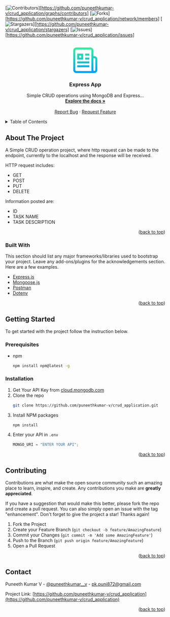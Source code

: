 <div id="top"></div>
<!--
*** Thanks for checking out the Best-README-Template. If you have a suggestion
*** that would make this better, please fork the repo and create a pull request
*** or simply open an issue with the tag "enhancement".
*** Don't forget to give the project a star!
*** Thanks again! Now go create something AMAZING! :D
-->

<!-- PROJECT SHIELDS -->
<!--
*** I'm using markdown "reference style" links for readability.
*** Reference links are enclosed in brackets [ ] instead of parentheses ( ).
*** See the bottom of this document for the declaration of the reference variables
*** for contributors-url, forks-url, etc. This is an optional, concise syntax you may use.
*** https://www.markdownguide.org/basic-syntax/#reference-style-links
-->

[![Contributors][contributors-shield]][https://github.com/puneethkumar-v/crud_application/graphs/contributors]
[![Forks][forks-shield]][https://github.com/puneethkumar-v/crud_application/network/members]
[![Stargazers][stars-shield]][https://github.com/puneethkumar-v/crud_application/stargazers]
[![Issues][issues-shield]][https://github.com/puneethkumar-v/crud_application/issues]

<!-- PROJECT LOGO -->
<br />
<div align="center">
  <a href="https://github.com/puneethkumar-v/crud_application">
    <img src="images/logo.png" alt="Logo" width="80" height="80">
  </a>

  <h3 align="center">Express App</h3>

  <p align="center">
    Simple CRUD operations using MongoDB and Express... 
    <br />
    <a href="https://github.com/puneethkumar-v/crud_application"><strong>Explore the docs »</strong></a>
    <br />
    <br />
    <a href="https://github.com/puneethkumar-v/crud_application/issues">Report Bug</a>
    ·
    <a href="https://github.com/puneethkumar-v/crud_application/issues">Request Feature</a>
  </p>
</div>

<!-- TABLE OF CONTENTS -->
<details>
  <summary>Table of Contents</summary>
  <ol>
    <li>
      <a href="#about-the-project">About The Project</a>
      <ul>
        <li><a href="#built-with">Built With</a></li>
      </ul>
    </li>
    <li>
      <a href="#getting-started">Getting Started</a>
      <ul>
        <li><a href="#prerequisites">Prerequisites</a></li>
        <li><a href="#installation">Installation</a></li>
      </ul>
    </li>
    <li><a href="#contributing">Contributing</a></li>
    <li><a href="#contact">Contact</a></li>
    <li><a href="#acknowledgments">Acknowledgments</a></li>
  </ol>
</details>

<!-- ABOUT THE PROJECT -->

## About The Project

A Simple CRUD operation project, where http request can be made to the endpoint, currently to the localhost
and the response will be received.

HTTP request includes:

- GET
- POST
- PUT
- DELETE

Information posted are:

- ID
- TASK NAME
- TASK DESCRIPTION

<p align="right">(<a href="#top">back to top</a>)</p>

### Built With

This section should list any major frameworks/libraries used to bootstrap your project. Leave any add-ons/plugins for the acknowledgements section. Here are a few examples.

- [Express.js](https://expressjs.com/)
- [Mongoose.js](https://mongoosejs.com/)
- [Postman](https://www.postman.com/)
- [Dotenv](https://dotenv.org/)

<p align="right">(<a href="#top">back to top</a>)</p>

<!-- GETTING STARTED -->

## Getting Started

To get started with the project follow the instruction below.

### Prerequisites

- npm
  ```sh
  npm install npm@latest -g
  ```

### Installation

1. Get Your API Key from [cloud.mongodb.com](https://cloud.mongodb.com/)
2. Clone the repo
   ```sh
   git clone https://github.com/puneethkumar-v/crud_application.git
   ```
3. Install NPM packages
   ```sh
   npm install
   ```
4. Enter your API in `.env`
   ```js
   MONGO_URI = "ENTER YOUR API";
   ```

<p align="right">(<a href="#top">back to top</a>)</p>

<!-- CONTRIBUTING -->

## Contributing

Contributions are what make the open source community such an amazing place to learn, inspire, and create. Any contributions you make are **greatly appreciated**.

If you have a suggestion that would make this better, please fork the repo and create a pull request. You can also simply open an issue with the tag "enhancement".
Don't forget to give the project a star! Thanks again!

1. Fork the Project
2. Create your Feature Branch (`git checkout -b feature/AmazingFeature`)
3. Commit your Changes (`git commit -m 'Add some AmazingFeature'`)
4. Push to the Branch (`git push origin feature/AmazingFeature`)
5. Open a Pull Request

<p align="right">(<a href="#top">back to top</a>)</p>

<!-- CONTACT -->

## Contact

Puneeth Kumar V - [@puneethkumar\_\_v](https://twitter.com/puneethkumar__v) - [pk.puni872@gmail.com](pk.puni872@gmail.com)

Project Link: [https://github.com/puneethkumar-v/crud_application](https://github.com/puneethkumar-v/crud_application)

<p align="right">(<a href="#top">back to top</a>)</p>

<!-- MARKDOWN LINKS & IMAGES -->
<!-- https://www.markdownguide.org/basic-syntax/#reference-style-links -->

[contributors-shield]: https://img.shields.io/github/contributors/othneildrew/Best-README-Template.svg?style=for-the-badge
[contributors-url]: https://github.com/othneildrew/Best-README-Template/graphs/contributors
[forks-shield]: https://img.shields.io/github/forks/othneildrew/Best-README-Template.svg?style=for-the-badge
[forks-url]: https://github.com/othneildrew/Best-README-Template/network/members
[stars-shield]: https://img.shields.io/github/stars/othneildrew/Best-README-Template.svg?style=for-the-badge
[stars-url]: https://github.com/othneildrew/Best-README-Template/stargazers
[issues-shield]: https://img.shields.io/github/issues/othneildrew/Best-README-Template.svg?style=for-the-badge
[issues-url]: https://github.com/othneildrew/Best-README-Template/issues
[license-shield]: https://img.shields.io/github/license/othneildrew/Best-README-Template.svg?style=for-the-badge
[license-url]: https://github.com/othneildrew/Best-README-Template/blob/master/LICENSE.txt
[linkedin-shield]: https://img.shields.io/badge/-LinkedIn-black.svg?style=for-the-badge&logo=linkedin&colorB=555
[linkedin-url]: https://linkedin.com/in/othneildrew
[product-screenshot]: images/screenshot.png
